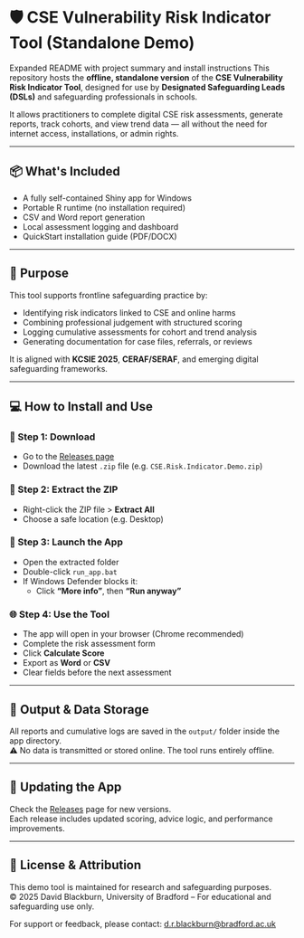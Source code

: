 # 🛡️ CSE Vulnerability Risk Indicator Tool (Standalone Demo)
Expanded README with project summary and install instructions
This repository hosts the **offline, standalone version** of the **CSE Vulnerability Risk Indicator Tool**, designed for use by **Designated Safeguarding Leads (DSLs)** and safeguarding professionals in schools.

It allows practitioners to complete digital CSE risk assessments, generate reports, track cohorts, and view trend data — all without the need for internet access, installations, or admin rights.

---

## 📦 What's Included

- A fully self-contained Shiny app for Windows
- Portable R runtime (no installation required)
- CSV and Word report generation
- Local assessment logging and dashboard
- QuickStart installation guide (PDF/DOCX)

---

## 🎯 Purpose

This tool supports frontline safeguarding practice by:
- Identifying risk indicators linked to CSE and online harms
- Combining professional judgement with structured scoring
- Logging cumulative assessments for cohort and trend analysis
- Generating documentation for case files, referrals, or reviews

It is aligned with **KCSIE 2025**, **CERAF/SERAF**, and emerging digital safeguarding frameworks.

---

## 💻 How to Install and Use

### 🔽 Step 1: Download
- Go to the [Releases page](https://github.com/CSEVRI/vri-demo/releases/latest)
- Download the latest `.zip` file (e.g. `CSE.Risk.Indicator.Demo.zip`)

### 📂 Step 2: Extract the ZIP
- Right-click the ZIP file > **Extract All**
- Choose a safe location (e.g. Desktop)

### 🚀 Step 3: Launch the App
- Open the extracted folder
- Double-click `run_app.bat`
- If Windows Defender blocks it:
  - Click **“More info”**, then **“Run anyway”**

### 🌐 Step 4: Use the Tool
- The app will open in your browser (Chrome recommended)
- Complete the risk assessment form
- Click **Calculate Score**
- Export as **Word** or **CSV**
- Clear fields before the next assessment

---

## 📂 Output & Data Storage

All reports and cumulative logs are saved in the `output/` folder inside the app directory.  
⚠️ No data is transmitted or stored online. The tool runs entirely offline.

---

## 🔄 Updating the App

Check the [Releases](https://github.com/CSEVRI/vri-demo/releases) page for new versions.  
Each release includes updated scoring, advice logic, and performance improvements.

---

## 📄 License & Attribution

This demo tool is maintained for research and safeguarding purposes.  
© 2025 David Blackburn, University of Bradford – For educational and safeguarding use only.

For support or feedback, please contact: d.r.blackburn@bradford.ac.uk

